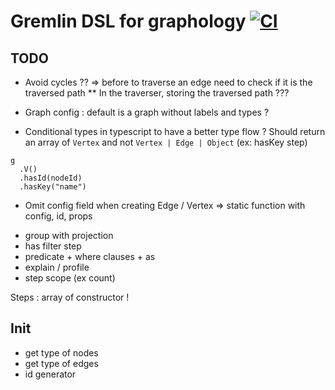 # Gremlin DSL for graphology [![CI](https://github.com/sim51/graphology-gremlin/actions/workflows/test.yml/badge.svg)](https://github.com/sim51/graphology-gremlin/actions/workflows/test.yml)

## TODO

- Avoid cycles ?? => before to traverse an edge need to check if it is the traversed path
  \*\* In the traverser, storing the traversed path ???
- Graph config : default is a graph without labels and types ?

- Conditional types in typescript to have a better type flow ?
  Should return an array of `Vertex` and not `Vertex | Edge | Object` (ex: hasKey step)

```
g
  .V()
  .hasId(nodeId)
  .hasKey("name")
```

- Omit config field when creating Edge / Vertex
  => static function with config, id, props

* group with projection
* has filter step
* predicate + where clauses + as
* explain / profile
* step scope (ex count)

Steps : array of constructor !

## Init

- get type of nodes
- get type of edges
- id generator
